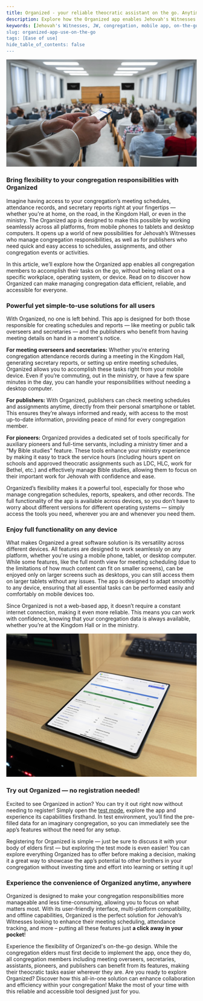 ```yaml
---
title: Organized - your reliable theocratic assistant on the go. Anytime. Anywhere.
description: Explore how the Organized app enables Jehovah's Witnesses to manage meeting schedules, attendance records, secretary reports, and more from any device—whether at home, in the Kingdom Hall, or out in the ministry.
keywords: [Jehovah's Witnesses, JW, congregation, mobile app, on-the-go access, organized app, attendance records, secretary reports, digital tools, Kingdom Hall, ministry, convenient JW app, multi-platform support]
slug: organized-app-use-on-the-go
tags: [Ease of use]
hide_table_of_contents: false
---
```


![Use Organized app anytime and anywhere – from home, Kingdom Hall, or any other place. It's easy and reliable application for Jehovah's Witnesses](./images/using-Organized-app-in-a-Kingdom-Hall.jpg)

### Bring flexibility to your congregation responsibilities with Organized

Imagine having access to your congregation’s meeting schedules, attendance records, and secretary reports right at your fingertips — whether you're at home, on the road, in the Kingdom Hall, or even in the ministry. The Organized app is designed to make this possible by working seamlessly across all platforms, from mobile phones to tablets and desktop computers. It opens up a world of new possibilities for Jehovah’s Witnesses who manage congregation responsibilities, as well as for publishers who need quick and easy access to schedules, assignments, and other congregation events or activities.

In this article, we’ll explore how the Organized app enables all congregation members to accomplish their tasks on the go, without being reliant on a specific workplace, operating system, or device. Read on to discover how Organized can make managing congregation data efficient, reliable, and accessible for everyone.

<!-- truncate -->

### Powerful yet simple-to-use solutions for all users

With Organized, no one is left behind. This app is designed for both those responsible for creating schedules and reports — like meeting or public talk overseers and secretaries — and the publishers who benefit from having meeting details on hand in a moment's notice.

**For meeting overseers and secretaries:** Whether you’re entering congregation attendance records during a meeting in the Kingdom Hall, generating secretary reports, or setting up entire meeting schedules, Organized allows you to accomplish these tasks right from your mobile device. Even if you’re commuting, out in the ministry, or have a few spare minutes in the day, you can handle your responsibilities without needing a desktop computer.

**For publishers:** With Organized, publishers can check meeting schedules and assignments anytime, directly from their personal smartphone or tablet. This ensures they’re always informed and ready, with access to the most up-to-date information, providing peace of mind for every congregation member.

**For pioneers:** Organized provides a dedicated set of tools specifically for auxiliary pioneers and full-time servants, including a ministry timer and a "My Bible studies" feature. These tools enhance your ministry experience by making it easy to track the service hours (including hours spent on schools and approved theocratic assignments such as LDC, HLC, work for Bethel, etc.) and effectively manage Bible studies, allowing them to focus on their important work for Jehovah with confidence and ease.

Organized’s flexibility makes it a powerful tool, especially for those who manage congregation schedules, reports, speakers, and other records. The full functionality of the app is available across devices, so you don’t have to worry about different versions for different operating systems — simply access the tools you need, wherever you are and whenever you need them.

### Enjoy full functionality on any device

What makes Organized a great software solution is its versatility across different devices. All features are designed to work seamlessly on any platform, whether you're using a mobile phone, tablet, or desktop computer. While some features, like the full month view for meeting scheduling (due to the limitations of how much content can fit on smaller screens), can be enjoyed only on larger screens such as desktops, you can still access them on larger tablets without any issues. The app is designed to adapt smoothly to any device, ensuring that all essential tasks can be performed easily and comfortably on mobile devices too.

Since Organized is not a web-based app, it doesn’t require a constant internet connection, making it even more reliable. This means you can work with confidence, knowing that your congregation data is always available, whether you’re at the Kingdom Hall or in the ministry.

![Personal tablet in the Kingdom Hall used for conveniently entering meeting attendance records during Jehovah's Witnesses meetings](./images/Organized-on-tablet-in-Kingdom-Hall-for-counting-meeting-attendance-records.jpg)

### Try out Organized — no registration needed!

Excited to see Organized in action? You can try it out right now without needing to register! Simply open the [test mode](https://test.organized-app.com/), explore the app and experience its capabilities firsthand. In test environment, you’ll find the pre-filled data for an imaginary congregation, so you can immediately see the app’s features without the need for any setup. 

Registering for Organized is simple — just be sure to discuss it with your body of elders first — but exploring the test mode is even easier! You can explore everything Organized has to offer before making a decision, making it a great way to showcase the app’s potential to other brothers in your congregation without investing time and effort into learning or setting it up!

### Experience the convenience of Organized anytime, anywhere

Organized is designed to make your congregation responsibilities more manageable and less time-consuming, allowing you to focus on what matters most. With its user-friendly interface, multi-platform compatibility, and offline capabilities, Organized is the perfect solution for Jehovah’s Witnesses looking to enhance their meeting scheduling, attendance tracking, and more – putting all these features just **a click away in your pocket**!

Experience the flexibility of Organized's on-the-go design. While the congregation elders must first decide to implement the app, once they do, all congregation members including meeting overseers, secretaries, assistants, pioneers, and publishers can benefit from its features, making their theocratic tasks easier wherever they are. Are you ready to explore Organized? Discover how this all-in-one solution can enhance collaboration and efficiency within your congregation! Make the most of your time with this reliable and accessible tool designed just for you.